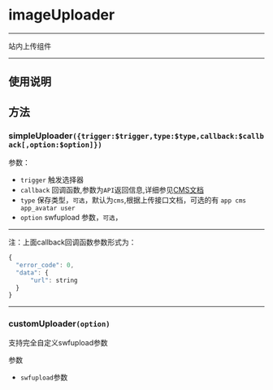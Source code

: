 # imageUploader

---

<!-- [![Build Status](https://secure.travis-ci.org/aralejs/imageUploader.png)](https://travis-ci.org/seedit/imageUploader)
[![Coverage Status](https://coveralls.io/repos/aralejs/imageUploader/badge.png?branch=master)](https://coveralls.io/r/seedit/imageUploader) -->


站内上传组件

---

## 使用说明


## 方法


### simpleUploader`({trigger:$trigger,type:$type,callback:$callback[,option:$option]})`

参数：

+ `trigger`   触发选择器
+ `callback`  回调函数,参数为`API`返回信息,详细参见[CMS文档](https://a.seedit.cn/admin/doc/index/index/common_app/upload.md)
+ `type`      保存类型，`可选`，默认为`cms`,根据上传接口文档，可选的有 `app cms app_avatar user`
+ `option`    swfupload 参数，`可选`，

---
注：上面callback回调函数参数形式为：
```javascript
{
  "error_code": 0,
  "data": {
      "url": string
  }
}
```
---

### customUploader`(option)`

支持完全自定义swfupload参数

参数

+ `swfupload`参数
